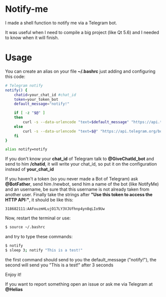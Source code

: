 # Notify-me

I made a shell function to notify me via a Telegram bot.

It was useful when I need to compile a big project (like Qt 5.6) and I needed to know when it will finish.

# Usage

You can create an alias on your file **~/.bashrc** just adding and configuring this code:

```bash
# Telegram notify
notify() {
	chatid=your_chat_id #chat_id
	token=your_token_bot
	default_message="notify!"

	if [ -z "$@" ]
	then
		curl -s --data-urlencode "text=$default_message" "https://api.telegram.org/bot$token/sendMessage?chat_id=$chatid" > /dev/null
	else
		curl -s --data-urlencode "text=$@" "https://api.telegram.org/bot$token/sendMessage?chat_id=$chatid" > /dev/null
	fi
}

alias notify=notify
```

If you don't know your **chat_id** of Telegram talk to **@GiveChatId_bot** and send to him **/chatid**, it will write your chat_id, so put it on the configuration instead of **your_chat_id**

If you haven't a token (so you never made a Bot of Telegram) ask **@BotFather**, send him /newbot, send him a name of the bot (like NotifyMe) and an username, be sure that this username is not already taken from another user. Finally take the strings after **"Use this token to access the HTTP API:"**, it should be like this:

```
318682111:AAFouzmHLujO17LY3VJUfhnp4yn8qLIo9Uw
```

Now, restart the terminal or use:

```bash
$ source ~/.bashrc
```

and try to type these commands:

```bash
$ notify
$ sleep 3; notify "This is a test!"
```

the first command should send to you the default_message ("notify!"), the second will send you "This is a test!" after 3 seconds

Enjoy it!

If you want to report something open an issue or ask me via Telegram at **@Helias**
